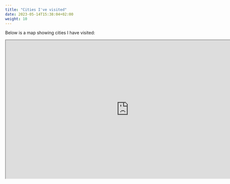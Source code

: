 ```yaml
---
title: "Cities I've visited"
date: 2023-05-14T15:38:04+02:00
weight: 10
---
```

Below is a map showing cities I have visited:

<iframe width=800 height=450
src="https://beeneverywhere.net/usermap/1637?width=800&height=400"
title="Olivier Spiesser's visited cities map"></iframe>